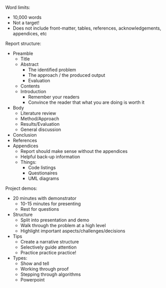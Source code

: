 Word limits:
- 10,000 words
- Not a target!
- Does not include front-matter, tables, references, acknowledgements,
  appendices, etc

Report structure:
- Preamble
    - Title
    - Abstract
        - The identified problem
        - The approach / the produced output
        - Evaluation
    - Contents
    - Introduction
        - Remember your readers
        - Convince the reader that what you are doing is worth it
- Body
    - Literature review
    - Method/Approach
    - Results/Evaluation
    - General discussion
- Conclusion
- References
- Appendices
    - Report should make sense without the appendices
    - Helpful back-up information
    - Things:
        - Code listings
        - Questionaires
        - UML diagrams

Project demos:
- 20 minutes with demonstrator
    - 10-15 minutes for presenting
    - Rest for questions
- Structure
    - Split into presentation and demo
    - Walk through the problem at a high level
    - Highlight important aspects/challenges/decisions
- Tips
    - Create a narrative structure
    - Selectively guide attention
    - Practice practice practice!
- Types:
    - Show and tell
    - Working through proof
    - Stepping through algorithms
    - Powerpoint
